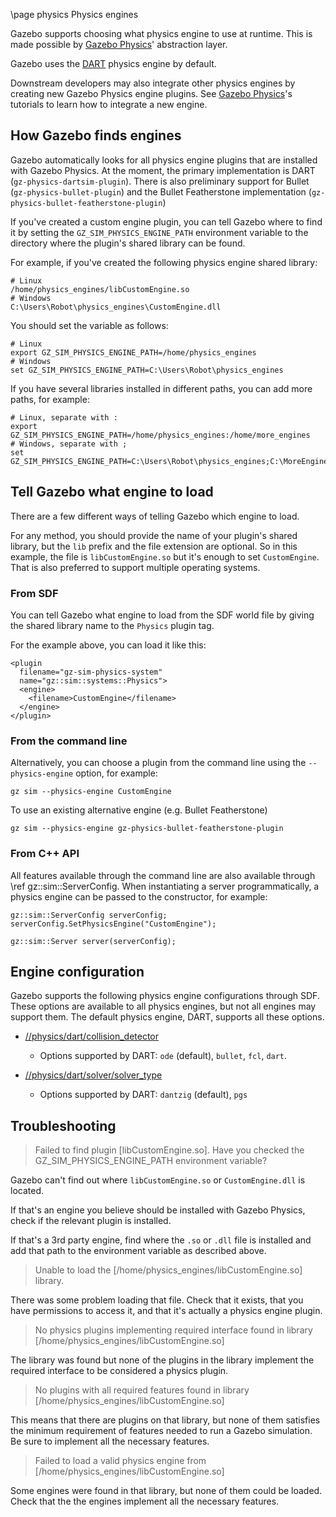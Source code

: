\page physics Physics engines

Gazebo supports choosing what physics engine to use at runtime.
This is made possible by
[Gazebo Physics](https://gazebosim.org/libs/physics)' abstraction
layer.

Gazebo uses the [DART](https://dartsim.github.io/) physics engine
by default.

Downstream developers may also integrate other physics engines by creating new
Gazebo Physics engine plugins. See
[Gazebo Physics](https://gazebosim.org/api/physics/8/tutorials.html)'s
tutorials to learn how to integrate a new engine.

## How Gazebo finds engines

Gazebo automatically looks for all physics engine plugins that are
installed with Gazebo Physics. At the moment, the primary implementation
is DART (`gz-physics-dartsim-plugin`).  There is also preliminary support
for Bullet (`gz-physics-bullet-plugin`) and the Bullet Featherstone
implementation (`gz-physics-bullet-featherstone-plugin`)

If you've created a custom engine plugin, you can tell Gazebo where to find it
by setting the `GZ_SIM_PHYSICS_ENGINE_PATH` environment variable to the
directory where the plugin's shared library can be found.

For example, if you've created the following physics engine shared library:

```
# Linux
/home/physics_engines/libCustomEngine.so
# Windows
C:\Users\Robot\physics_engines\CustomEngine.dll
```

You should set the variable as follows:

```
# Linux
export GZ_SIM_PHYSICS_ENGINE_PATH=/home/physics_engines
# Windows
set GZ_SIM_PHYSICS_ENGINE_PATH=C:\Users\Robot\physics_engines
```

If you have several libraries installed in different paths, you can add more
paths, for example:

```
# Linux, separate with :
export GZ_SIM_PHYSICS_ENGINE_PATH=/home/physics_engines:/home/more_engines
# Windows, separate with ;
set GZ_SIM_PHYSICS_ENGINE_PATH=C:\Users\Robot\physics_engines;C:\MoreEngines
```

## Tell Gazebo what engine to load

There are a few different ways of telling Gazebo which engine to load.

For any method, you should provide the name of your plugin's shared library,
but the `lib` prefix and the file extension are optional. So in this example,
the file is `libCustomEngine.so` but it's enough to set `CustomEngine`.
That is also preferred to support multiple operating systems.

### From SDF

You can tell Gazebo what engine to load from the SDF world file by giving the
shared library name to the `Physics` plugin tag.

For the example above, you can load it like this:

```{.xml}
<plugin
  filename="gz-sim-physics-system"
  name="gz::sim::systems::Physics">
  <engine>
    <filename>CustomEngine</filename>
  </engine>
</plugin>
```

### From the command line

Alternatively, you can choose a plugin from the command line using the
`--physics-engine` option, for example:

```
gz sim --physics-engine CustomEngine
```

To use an existing alternative engine (e.g. Bullet Featherstone)

`gz sim --physics-engine gz-physics-bullet-featherstone-plugin`

### From C++ API

All features available through the command line are also available through
\ref gz::sim::ServerConfig.
When instantiating a server programmatically, a physics engine can be passed
to the constructor, for example:

```
gz::sim::ServerConfig serverConfig;
serverConfig.SetPhysicsEngine("CustomEngine");

gz::sim::Server server(serverConfig);
```

## Engine configuration

Gazebo supports the following physics engine configurations through SDF.
These options are available to all physics engines, but not all engines
may support them. The default physics engine, DART, supports all these options.

* [//physics/dart/collision_detector](http://sdformat.org/spec?ver=1.11&elem=physics#dart_collision_detector)
    * Options supported by DART: `ode` (default), `bullet`, `fcl`, `dart`.

* [//physics/dart/solver/solver_type](http://sdformat.org/spec?ver=1.11&elem=physics#solver_solver_type)
    * Options supported by DART: `dantzig` (default), `pgs`

## Troubleshooting

> Failed to find plugin [libCustomEngine.so]. Have you checked the
> GZ_SIM_PHYSICS_ENGINE_PATH environment variable?

Gazebo can't find out where `libCustomEngine.so` or `CustomEngine.dll` is located.

If that's an engine you believe should be installed with Gazebo Physics,
check if the relevant plugin is installed.

If that's a 3rd party engine, find where the `.so` or `.dll` file is installed and add
that path to the environment variable as described above.

> Unable to load the [/home/physics_engines/libCustomEngine.so] library.

There was some problem loading that file. Check that it exists, that you have
permissions to access it, and that it's actually a physics engine plugin.

> No physics plugins implementing required interface found in library
> [/home/physics_engines/libCustomEngine.so]

The library was found but none of the plugins in the library implement the
required interface to be considered a physics plugin.

> No plugins with all required features found in library
> [/home/physics_engines/libCustomEngine.so]

This means that there are plugins on that library, but none of them satisfies
the minimum requirement of features needed to run a Gazebo simulation.
Be sure to implement all the necessary features.

> Failed to load a valid physics engine from
> [/home/physics_engines/libCustomEngine.so]

Some engines were found in that library, but none of them could be loaded. Check
that the the engines implement all the necessary features.
